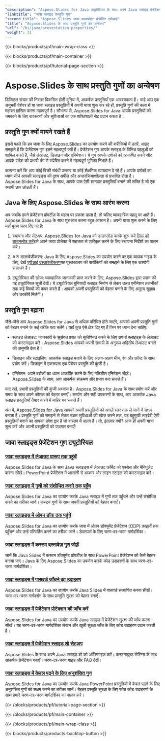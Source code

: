```yaml
---
"description": "Aspose.Slides for Java ट्यूटोरियल के साथ अपने Java स्लाइड प्रेजेंटेशन गुणों को बेहतर बनाने का तरीका जानें। गतिशील प्रेजेंटेशन के लिए टिप्स और ट्रिक्स जानें।"
"linktitle": "जावा स्लाइड प्रस्तुति गुण"
"second_title": "Aspose.Slides जावा पावरपॉइंट प्रोसेसिंग एपीआई"
"title": "Aspose.Slides के साथ प्रस्तुति गुणों का अन्वेषण"
"url": "/hi/java/presentation-properties/"
"weight": 21
---
```


{{< blocks/products/pf/main-wrap-class >}}

{{< blocks/products/pf/main-container >}}

{{< blocks/products/pf/tutorial-page-section >}}

# Aspose.Slides के साथ प्रस्तुति गुणों का अन्वेषण


डिजिटल संचार की निरंतर विकसित होती दुनिया में, आकर्षक प्रस्तुतियाँ एक आवश्यकता हैं। चाहे आप एक अनुभवी पेशेवर हों या जावा स्लाइड प्रस्तुतियों में अपनी यात्रा शुरू कर रहे हों, प्रस्तुति गुणों की कला में महारत हासिल करना महत्वपूर्ण है। सौभाग्य से, Aspose.Slides for Java आपके प्रस्तुतियों को चमकाने के लिए उपकरणों और सुविधाओं का एक शक्तिशाली सेट प्रदान करता है।

## प्रस्तुति गुण क्यों मायने रखते हैं

इससे पहले कि हम जावा के लिए Aspose.Slides का उपयोग करने की बारीकियों में उतरें, आइए समझते हैं कि प्रेजेंटेशन गुण इतने महत्वपूर्ण क्यों हैं। प्रेजेंटेशन गुण आपके स्लाइड के विभिन्न पहलुओं को शामिल करते हैं, जैसे लेआउट, डिज़ाइन और एनिमेशन। ये गुण आपके दर्शकों को आकर्षित करने और आपके संदेश को प्रभावी ढंग से संप्रेषित करने में महत्वपूर्ण भूमिका निभाते हैं।

कल्पना करें कि आप कोई बिक्री संबंधी प्रस्ताव या कोई शैक्षणिक व्याख्यान दे रहे हैं। आपके दर्शकों का ध्यान सीधे आपकी स्लाइड्स की दृश्य अपील और अन्तरक्रियाशीलता से प्रभावित होता है। Aspose.Slides for Java के साथ, आपके पास ऐसी शानदार प्रस्तुतियाँ बनाने की शक्ति है जो एक स्थायी छाप छोड़ती हैं।

## Java के लिए Aspose.Slides के साथ आरंभ करना

अब जबकि हमने प्रेजेंटेशन प्रॉपर्टीज़ के महत्व पर प्रकाश डाला है, तो चलिए व्यावहारिक पहलू पर आते हैं। Aspose.Slides for Java के साथ शुरुआत करना बहुत आसान है। अपनी यात्रा शुरू करने के लिए यहाँ मुख्य चरण दिए गए हैं:

1. स्थापना और सेटअप: Aspose.Slides for Java को डाउनलोड करके शुरू करें [लिंक को डाउनलोड करें](https://releases.aspose.com/slides/java/)इसे अपने जावा प्रोजेक्ट में सहजता से एकीकृत करने के लिए स्थापना निर्देशों का पालन करें।

2. API दस्तावेज़ीकरण: Java के लिए Aspose.Slides का उपयोग करने पर एक व्यापक गाइड के लिए, देखें [एपीआई दस्तावेज़ीकरण](https://reference.aspose.com/slides/java/)यह पुस्तकालय की बारीकियों को समझने के लिए एक उपयोगी संसाधन है।

3. ट्यूटोरियल की खोज: व्यावहारिक जानकारी प्राप्त करने के लिए, Aspose.Slides द्वारा प्रदान की गई ट्यूटोरियल सूची देखें। ये ट्यूटोरियल बुनियादी स्लाइड निर्माण से लेकर उन्नत एनीमेशन तकनीकों तक कई विषयों को कवर करते हैं। आपको अपनी प्रस्तुतियों को बेहतर बनाने के लिए अमूल्य सुझाव और तरकीबें मिलेंगी।

## प्रस्तुति गुण बढ़ाना

जैसे-जैसे आप Aspose.Slides for Java से अधिक परिचित होते जाएंगे, आपको अपनी प्रस्तुति गुणों को बेहतर बनाने के कई तरीके पता चलेंगे। यहाँ कुछ ऐसे क्षेत्र दिए गए हैं जिन पर ध्यान देना चाहिए:

- स्लाइड लेआउट: जानकारी के सुसंगत प्रवाह को सुनिश्चित करने के लिए अपनी स्लाइड्स के लेआउट को कस्टमाइज़ करें। Aspose.Slides आपको अपनी सामग्री के अनुरूप अद्वितीय लेआउट बनाने की अनुमति देता है।

- डिज़ाइन और स्टाइलिंग: आकर्षक स्लाइड बनाने के लिए अलग-अलग थीम, रंग और फ़ॉन्ट के साथ प्रयोग करें। डिज़ाइन में एकरूपता एक पेशेवर प्रस्तुति की कुंजी है।

- एनिमेशन: अपने दर्शकों का ध्यान आकर्षित करने के लिए गतिशील एनिमेशन जोड़ें। Aspose.Slides के साथ, आप आकर्षक संक्रमण और प्रभाव बना सकते हैं।

याद रखें, प्रभावी प्रस्तुतियों की कुंजी अभ्यास है। Aspose.Slides for Java के साथ प्रयोग करें और समय के साथ अपने कौशल को बेहतर बनाएँ। समर्पण और सही उपकरणों के साथ, आप आकर्षक Java स्लाइड प्रस्तुतियाँ तैयार करने में माहिर बन सकते हैं।

अंत में, Aspose.Slides for Java आपको अपनी प्रस्तुतियों को अगले स्तर तक ले जाने में सक्षम बनाता है। प्रस्तुति गुणों को समझने से लेकर उन्नत सुविधाओं की खोज करने तक, यह बहुमुखी लाइब्रेरी ऐसी प्रस्तुतियाँ बनाने का आपका प्रवेश द्वार है जो वास्तव में अलग हैं। तो, इंतज़ार क्यों? आज ही अपनी यात्रा शुरू करें और अपनी प्रस्तुतियों को यादगार बनाएँ!

## जावा स्लाइड्स प्रेजेंटेशन गुण ट्यूटोरियल
### [जावा स्लाइड्स में लेआउट प्रारूप तक पहुंचें](./access-layout-formats-in-java-slides/)
Aspose.Slides for Java के साथ Java स्लाइड्स में लेआउट फ़ॉर्मेट को एक्सेस और मैनिपुलेट करना सीखें। PowerPoint प्रेजेंटेशन में आसानी से आकार और लाइन स्टाइल को कस्टमाइज़ करें।
### [जावा स्लाइड्स में गुणों को संशोधित करने तक पहुँच](./access-modifying-properties-in-java-slides/)
Aspose.Slides for Java का उपयोग करके Java स्लाइड में गुणों तक पहुँचने और उन्हें संशोधित करने का तरीका जानें। कस्टम गुणों के साथ अपनी प्रस्तुतियों को बेहतर बनाएँ।
### [जावा स्लाइड्स में ओपन डॉक तक पहुंचें](./access-open-doc-in-java-slides/)
Aspose.Slides for Java का उपयोग करके जावा में ओपन डॉक्यूमेंट प्रेजेंटेशन (ODP) फ़ाइलों तक पहुँचने और उन्हें परिवर्तित करने का तरीका जानें। डेवलपर्स के लिए चरण-दर-चरण मार्गदर्शिका।
### [जावा स्लाइड्स में कस्टम दस्तावेज़ गुण जोड़ें](./add-custom-document-properties-in-java-slides/)
जानें कि Java Slides में कस्टम डॉक्यूमेंट प्रॉपर्टीज़ के साथ PowerPoint प्रेजेंटेशन को कैसे बेहतर बनाया जाए। Java के लिए Aspose.Slides का उपयोग करके कोड उदाहरणों के साथ चरण-दर-चरण मार्गदर्शिका।
### [जावा स्लाइड्स में पासवर्ड जाँचने का उदाहरण](./check-password-example-in-java-slides/)
Aspose.Slides for Java का उपयोग करके Java Slides में पासवर्ड सत्यापित करना सीखें। चरण-दर-चरण मार्गदर्शन के साथ प्रस्तुति सुरक्षा को बेहतर बनाएँ।
### [जावा स्लाइड्स में प्रेजेंटेशन प्रोटेक्शन की जाँच करें](./check-presentation-protection-in-java-slides/)
Aspose.Slides for Java का उपयोग करके Java स्लाइड में प्रेजेंटेशन सुरक्षा की जाँच करना सीखें। यह चरण-दर-चरण मार्गदर्शिका लेखन और खुली सुरक्षा जाँच के लिए कोड उदाहरण प्रदान करती है।
### [जावा स्लाइड्स में प्रेजेंटेशन स्लाइड शो सेटअप](./presentation-slide-show-setup-in-java-slides/)
Aspose.Slides के साथ अपने Java स्लाइड शो को ऑप्टिमाइज़ करें। कस्टमाइज़्ड सेटिंग्स के साथ आकर्षक प्रेजेंटेशन बनाएँ। चरण-दर-चरण गाइड और FAQ देखें।
### [जावा स्लाइड्स में केवल पढ़ने के लिए अनुशंसित गुण](./read-only-recommended-properties-in-java-slides/)
Aspose.Slides for Java का उपयोग करके Java PowerPoint प्रस्तुतियों में केवल पढ़ने के लिए अनुशंसित गुणों को सक्षम करने का तरीका जानें। बेहतर प्रस्तुति सुरक्षा के लिए स्रोत कोड उदाहरणों के साथ हमारे चरण-दर-चरण मार्गदर्शिका का पालन करें।

{{< /blocks/products/pf/tutorial-page-section >}}

{{< /blocks/products/pf/main-container >}}

{{< /blocks/products/pf/main-wrap-class >}}

{{< blocks/products/products-backtop-button >}}